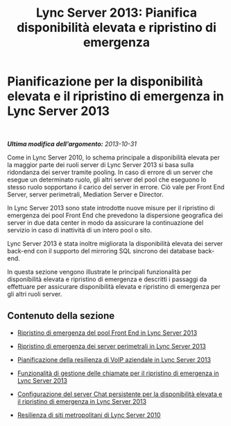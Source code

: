 ﻿---
title: "Lync Server 2013: Pianifica disponibilità elevata e ripristino di emergenza"
TOCTitle: Pianificazione per la disponibilità elevata e il ripristino di emergenza
ms:assetid: 15a72073-0336-45dd-b2a0-35e7522c6000
ms:mtpsurl: https://technet.microsoft.com/it-it/library/JJ204703(v=OCS.15)
ms:contentKeyID: 49299781
ms.date: 08/24/2015
mtps_version: v=OCS.15
ms.translationtype: HT
---

# Pianificazione per la disponibilità elevata e il ripristino di emergenza in Lync Server 2013

 

_**Ultima modifica dell'argomento:** 2013-10-31_

Come in Lync Server 2010, lo schema principale a disponibilità elevata per la maggior parte dei ruoli server di Lync Server 2013 si basa sulla ridondanza dei server tramite pooling. In caso di errore di un server che esegue un determinato ruolo, gli altri server del pool che eseguono lo stesso ruolo sopportano il carico del server in errore. Ciò vale per Front End Server, server perimetrali, Mediation Server e Director.

In Lync Server 2013 sono state introdotte nuove misure per il ripristino di emergenza dei pool Front End che prevedono la dispersione geografica dei server in due data center in modo da assicurare la continuazione del servizio in caso di inattività di un intero pool o sito.

Lync Server 2013 è stata inoltre migliorata la disponibilità elevata dei server back-end con il supporto del mirroring SQL sincrono dei database back-end.

In questa sezione vengono illustrate le principali funzionalità per disponibilità elevata e ripristino di emergenza e descritti i passaggi da effettuare per assicurare disponibilità elevata e ripristino di emergenza per gli altri ruoli server.

## Contenuto della sezione

  - [Ripristino di emergenza del pool Front End in Lync Server 2013](lync-server-2013-front-end-pool-disaster-recovery.md)

  - [Ripristino di emergenza dei server perimetrali in Lync Server 2013](lync-server-2013-edge-server-disaster-recovery.md)

  - [Pianificazione della resilienza di VoIP aziendale in Lync Server 2013](lync-server-2013-planning-for-enterprise-voice-resiliency.md)

  - [Funzionalità di gestione delle chiamate per il ripristino di emergenza in Lync Server 2013](lync-server-2013-call-management-features-for-disaster-recovery.md)

  - [Configurazione del server Chat persistente per la disponibilità elevata e il ripristino di emergenza in Lync Server 2013](lync-server-2013-configuring-persistent-chat-server-for-high-availability-and-disaster-recovery.md)

  - [Resilienza di siti metropolitani di Lync Server 2010](lync-server-2013-compatibility-with-lync-server-2010-metropolitan-site-resiliency.md)

